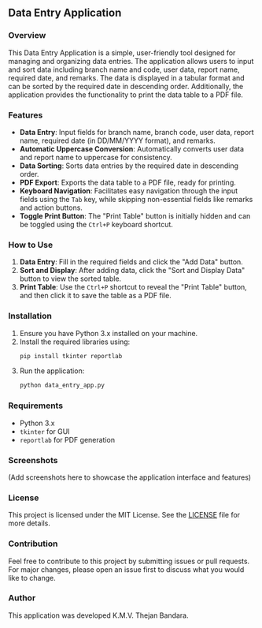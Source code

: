 ## Data Entry Application

### Overview

This Data Entry Application is a simple, user-friendly tool designed for managing and organizing data entries. The application allows users to input and sort data including branch name and code, user data, report name, required date, and remarks. The data is displayed in a tabular format and can be sorted by the required date in descending order. Additionally, the application provides the functionality to print the data table to a PDF file.

### Features

- **Data Entry**: Input fields for branch name, branch code, user data, report name, required date (in DD/MM/YYYY format), and remarks.
- **Automatic Uppercase Conversion**: Automatically converts user data and report name to uppercase for consistency.
- **Data Sorting**: Sorts data entries by the required date in descending order.
- **PDF Export**: Exports the data table to a PDF file, ready for printing.
- **Keyboard Navigation**: Facilitates easy navigation through the input fields using the `Tab` key, while skipping non-essential fields like remarks and action buttons.
- **Toggle Print Button**: The "Print Table" button is initially hidden and can be toggled using the `Ctrl+P` keyboard shortcut.

### How to Use

1. **Data Entry**: Fill in the required fields and click the "Add Data" button.
2. **Sort and Display**: After adding data, click the "Sort and Display Data" button to view the sorted table.
3. **Print Table**: Use the `Ctrl+P` shortcut to reveal the "Print Table" button, and then click it to save the table as a PDF file.

### Installation

1. Ensure you have Python 3.x installed on your machine.
2. Install the required libraries using:
   ```sh
   pip install tkinter reportlab
   ```
3. Run the application:
   ```sh
   python data_entry_app.py
   ```

### Requirements

- Python 3.x
- `tkinter` for GUI
- `reportlab` for PDF generation

### Screenshots

(Add screenshots here to showcase the application interface and features)

### License

This project is licensed under the MIT License. See the [LICENSE](LICENSE) file for more details.

### Contribution

Feel free to contribute to this project by submitting issues or pull requests. For major changes, please open an issue first to discuss what you would like to change.

### Author

This application was developed K.M.V. Thejan Bandara.

